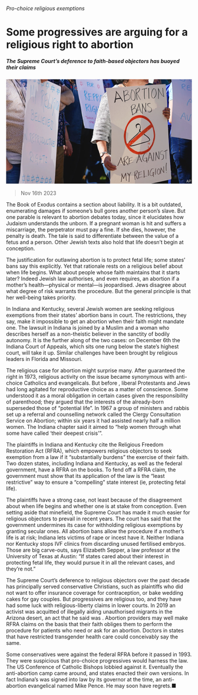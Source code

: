 ###### Pro-choice religious exemptions

# Some progressives are arguing for a religious right to abortion 

##### The Supreme Court’s deference to faith-based objectors has buoyed their claims 

![image](images/20231118_USP004.jpg) 

> Nov 16th 2023 

The Book of Exodus contains a section about liability. It is a bit outdated, enumerating damages if someone’s bull gores another person’s slave. But one parable is relevant to abortion debates today, since it elucidates how Judaism understands the unborn. If a pregnant woman is hit and suffers a miscarriage, the perpetrator must pay a fine. If she dies, however, the penalty is death. The tale is said to differentiate between the value of a fetus and a person. Other Jewish texts also hold that life doesn’t begin at conception.

The justification for outlawing abortion is to protect fetal life; some states’ bans say this explicitly. Yet that rationale rests on a religious belief about when life begins. What about people whose faith maintains that it starts later? Indeed Jewish law authorises, and even requires, an abortion if a mother’s health—physical or mental—is jeopardised. Jews disagree about what degree of risk warrants the procedure. But the general principle is that her well-being takes priority.

In Indiana and Kentucky, several Jewish women are seeking religious exemptions from their states’ abortion bans in court. The restrictions, they say, make it impossible to get an abortion when their faith might mandate one. The lawsuit in Indiana is joined by a Muslim and a woman who describes herself as a non-theistic believer in the sanctity of bodily autonomy. It is the further along of the two cases: on December 6th the Indiana Court of Appeals, which sits one rung below the state’s highest court, will take it up. Similar challenges have been brought by religious leaders in Florida and Missouri.

The religious case for abortion might surprise many. After  guaranteed the right in 1973, religious activity on the issue became synonymous with anti-choice Catholics and evangelicals. But before , liberal Protestants and Jews had long agitated for reproductive choice as a matter of conscience. Some understood it as a moral obligation in certain cases given the responsibility of parenthood; they argued that the interests of the already-born superseded those of “potential life”. In 1967 a group of ministers and rabbis set up a referral and counselling network called the Clergy Consultation Service on Abortion; within six years it had assisted nearly half a million women. The Indiana chapter said it aimed to “help women through what some have called ‘their deepest crisis’”.

The plaintiffs in Indiana and Kentucky cite the Religious Freedom Restoration Act (RFRA), which empowers religious objectors to seek exemption from a law if it “substantially burdens” the exercise of their faith. Two dozen states, including Indiana and Kentucky, as well as the federal government, have a RFRA on the books. To fend off a RFRA claim, the government must show that its application of the law is the “least restrictive” way to ensure a “compelling” state interest (ie, protecting fetal life).

The plaintiffs have a strong case, not least because of the disagreement about when life begins and whether one is at stake from conception. Even setting aside that minefield, the Supreme Court has made it much easier for religious objectors to prevail in recent years. The court has said that the government undermines its case for withholding religious exemptions by granting secular ones. All abortion bans allow the procedure if a mother’s life is at risk; Indiana lets victims of rape or incest have it. Neither Indiana nor Kentucky stops IVF clinics from discarding unused fertilised embryos. Those are big carve-outs, says Elizabeth Sepper, a law professor at the University of Texas at Austin: “If states cared about their interest in protecting fetal life, they would pursue it in all the relevant cases, and they’re not.”

The Supreme Court’s deference to religious objectors over the past decade has principally served conservative Christians, such as plaintiffs who did not want to offer insurance coverage for contraception, or bake wedding cakes for gay couples. But progressives are religious too, and they have had some luck with religious-liberty claims in lower courts. In 2019 an activist was acquitted of illegally aiding unauthorised migrants in the Arizona desert, an act that he said was . Abortion providers may well make RFRA claims on the basis that their faith obliges them to perform the procedure for patients who need or ask for an abortion. Doctors in states that have restricted transgender health care could conceivably say the same.

Some conservatives were against the federal RFRA before it passed in 1993. They were suspicious that pro-choice progressives would harness the law. The US Conference of Catholic Bishops lobbied against it. Eventually the anti-abortion camp came around, and states enacted their own versions. In fact Indiana’s was signed into law by its governor at the time, an anti-abortion evangelical named Mike Pence. He may soon have regrets.■


